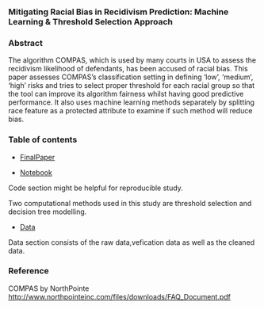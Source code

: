 ### Mitigating Racial Bias in Recidivism Prediction: Machine Learning & Threshold Selection Approach

### Abstract
The algorithm COMPAS, which is used by many courts in USA to assess the recidivism likelihood of defendants, has been accused of racial bias. This paper assesses COMPAS’s classification setting in defining ‘low’, ‘medium’, ‘high’ risks and tries to select proper threshold for each racial group so that the tool can improve its algorithm fairness whilst having good predictive performance. It also uses machine learning methods separately by splitting race feature as a protected attribute to examine if such method will reduce bias. 



### Table of contents

* [FinalPaper](https://github.com/lulululugagaga/persp-research-econ_Spr20/tree/master/FinalPaper/FinalPaper)

* [Notebook](https://github.com/lulululugagaga/persp-research-econ_Spr20/tree/master/FinalPaper/Notebook)

Code section might be helpful for reproducible study.

Two computational methods used in this study are threshold selection and decision tree modelling.

* [Data](https://github.com/lulululugagaga/persp-research-econ_Spr20/tree/master/FinalPaper/Data)

Data section consists of the raw data,vefication data as well as the cleaned data.

### Reference

COMPAS by NorthPointe
http://www.northpointeinc.com/files/downloads/FAQ_Document.pdf
